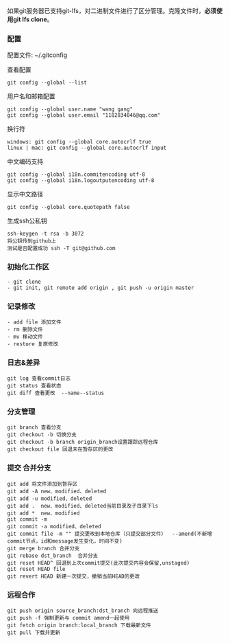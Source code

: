 如果git服务器已支持git-lfs，对二进制文件进行了区分管理。克隆文件时，**必须使用git lfs clone**。

### 配置

配置文件: ~/.gitconfig  

查看配置
```
git config --global --list
```

用户名和邮箱配置  
```
git config --global user.name "wang gang"  
git config --global user.email "1182834046@qq.com"  
```

换行符  
```
windows: git config --global core.autocrlf true  
linux | mac: git config --global core.autocrlf input  
```

中文编码支持  
```
git config --global i18n.commitencoding utf-8  
git config --global i18n.logoutputencoding utf-8  
```
 
显示中文路径    
```
git config --global core.quotepath false  
```

生成ssh公私钥  
```
ssh-keygen -t rsa -b 3072
将公钥传到github上
测试是否配置成功 ssh -T git@github.com  
```

### 初始化工作区
```
- git clone  
- git init, git remote add origin , git push -u origin master  
```

### 记录修改 
```
- add file 添加文件  
- rm 删除文件  
- mv 移动文件  
- restore 复原修改  
```

### 日志&差异
```
git log 查看commit日志  
git status 查看状态  
git diff 查看更改  --name--status
```

### 分支管理  
```
git branch 查看分支
git checkout -b 切换分支  
git checkout -b branch origin_branch设置跟踪远程仓库
git checkout file 回退未在暂存区的更改
```

### 提交 合并分支  
```
git add 将文件添加到暂存区
git add -A new、modified、deleted
git add -u modified、deleted
git add .  new、modified、deleted当前目录及子目录下ls
git add *  new、modified
git commit -m 
git commit -a modified、deleted
git commit file -m "" 提交更改到本地仓库（只提交部分文件）  --amend(不新增commit节点，id和message发生变化，时间不变)  
git merge branch 合并分支  
git rebase dst_branch  合并分支   
git reset HEAD^ 回退到上次commit提交(此次提交内容会保留,unstaged)  
git reset HEAD file  
git revert HEAD 新建一次提交，撤销当前HEAD的更改  
```

### 远程合作
```
git push origin source_branch:dst_branch 向远程推送  
git push -f 强制更新与 commit amend一起使用
git fetch origin branch:local_branch 下载最新文件  
git pull 下载并更新  
```  